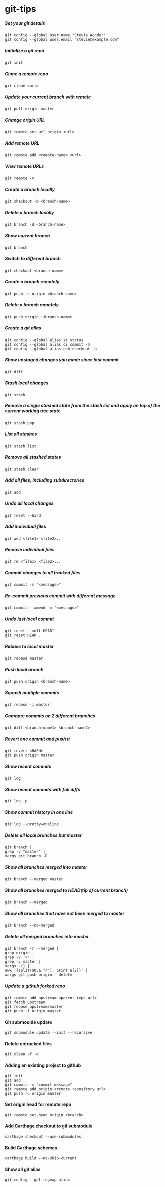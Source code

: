 # git-tips

##### Set your git details
```
git config --global user.name "Stevie Wonder"
git config --global user.email "stevie@example.com"
```
##### Initialize a git repo
```
git init
```
##### Clone a remote repo
```
git clone <url>
```
##### Update your current branch with remote
```
git pull origin master
```
##### Change origin URL
```
git remote set-url origin <url>
```
##### Add remote URL
```
git remote add <remote-name> <url>
```
##### View remote URLs
```
git remote -v
```
##### Create a branch locally
```
git checkout -b <branch-name>
```
##### Delete a branch locally
```
git branch -d <branch-name>
```
##### Show current branch
```
git branch
```
##### Switch to different branch
```
git checkout <branch-name>
```
##### Create a branch remotely
```
git push -u origin <branch-name>
```
##### Delete a branch remotely
```
git push origin :<branch-name>
```
##### Create a git alias
```
git config --global alias.st status
git config --global alias.ci commit -m
git config --global alias.cob checkout -b
```
##### Show unstaged changes you made since last commit
```
git diff
```
##### Stash local changes
```
git stash
```
##### Remove a single stashed state from the stash list and apply on top of the current working tree state
```
git stash pop
```
##### List all stashes
```
git stash list
```
##### Remove all stashed states
```
git stash clear
```
##### Add all files, including subdirectories
```
git add .
```
##### Undo all local changes
```
git reset --hard
```
##### Add individual files
```
git add <file1> <file2>...
```
##### Remove individual files
```
git rm <file1> <file2>...
```
##### Commit changes to all tracked files
```
git commit -m "<message>"
```
##### Re-commit previous commit with different message
```
git commit --amend -m "<message>"
```
##### Undo last local commit
```
git reset --soft HEAD^
git reset HEAD .
```
##### Rebase to local master
```
git rebase master
```
##### Push local branch
```
git push origin <branch-name>
```
##### Squash multiple commits
```
git rebase -i master
```
##### Comapre commits on 2 different branches
```
git diff <branch-name1> <branch-name2>
```
##### Revert one commit and push it
```
git revert <HASH>
git push origin master
```
##### Show recent commits
```
git log
```
##### Show recent commits with full diffs
```
git log -p
```
##### Show commit history in one line
```
git log --pretty=oneline
```
##### Delete all local branches but master
```
git branch | 
grep -v "master" | 
xargs git branch -D
```
##### Show all branches merged into master
```
git branch --merged master
```
##### Show all branches merged to HEAD(tip of current branch)
```
git branch --merged
```
##### Show all branches that have not been merged to master
```
git branch --no-merged
```
##### Delete all merged branches into master
```
git branch -r --merged |
grep origin |
grep -v '>' |
grep -v master |
xargs -L1 |
awk '{split($0,a,"/"); print a[2]}' |
xargs git push origin --delete
```
##### Update a github forked repo
```
git remote add upstream <parent-repo-url>
git fetch upstream
git rebase upstream/master
git push -f origin master
```
#### Git submoulde update
```
git submodule update --init --recursive
```
#### Delete untracked files
```
git clean -f -d
```
#### Adding an existing project to github
```
git init
git add .
git commit -m "commit message"
git remote add origin <remote repository url>
git push -u origin master
```
#### Set origin head for remote repo
```
git remote set-head origin <branch>
```
#### Add Carthage checkout to git submodule
```
carthage checkout --use-submodules
```

#### Build Carthage schemes
```
carthage build --no-skip-current
```

#### Show all git alias
```
git config --get-regexp alias
```
